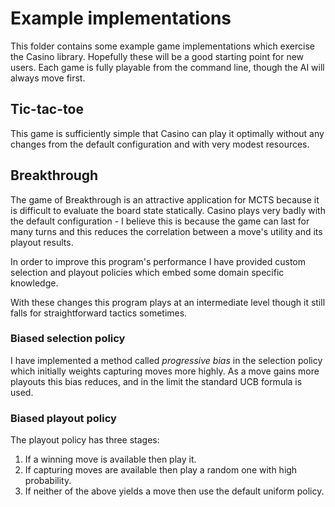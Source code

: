 # Example implementations
This folder contains some example game implementations which exercise the Casino library. Hopefully these will be a good starting point for new users. Each game is fully playable from the command line, though the AI will always move first.

## Tic-tac-toe
This game is sufficiently simple that Casino can play it optimally without any changes from the default configuration and with very modest resources.

## Breakthrough
The game of Breakthrough is an attractive application for MCTS because it is difficult to evaluate the board state statically. Casino plays  very badly with the default configuration - I believe this is because the game can last for many turns and this reduces the correlation between a move's utility and its playout results.

In order to improve this program's performance I have provided custom selection and playout policies which embed some domain specific knowledge.

With these changes this program plays at an intermediate level though it still falls for straightforward tactics sometimes.

### Biased selection policy
I have implemented a method called _progressive bias_ in the selection policy which initially weights capturing moves more highly. As a move gains more playouts this bias reduces, and in the limit the standard UCB formula is used.

### Biased playout policy
The playout policy has three stages:
1. If a winning move is available then play it.
2. If capturing moves are available then play a random one with high probability.
3. If neither of the above yields a move then use the default uniform policy.
